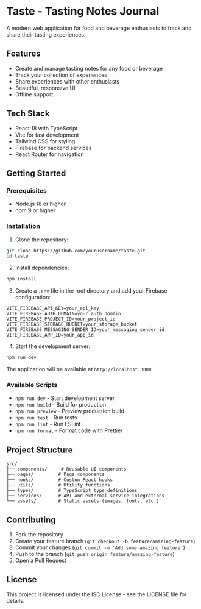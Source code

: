 # Taste - Tasting Notes Journal

A modern web application for food and beverage enthusiasts to track and share their tasting experiences.

## Features

- Create and manage tasting notes for any food or beverage
- Track your collection of experiences
- Share experiences with other enthusiasts
- Beautiful, responsive UI
- Offline support

## Tech Stack

- React 18 with TypeScript
- Vite for fast development
- Tailwind CSS for styling
- Firebase for backend services
- React Router for navigation

## Getting Started

### Prerequisites

- Node.js 18 or higher
- npm 9 or higher

### Installation

1. Clone the repository:
```bash
git clone https://github.com/yourusername/taste.git
cd taste
```

2. Install dependencies:
```bash
npm install
```

3. Create a `.env` file in the root directory and add your Firebase configuration:
```env
VITE_FIREBASE_API_KEY=your_api_key
VITE_FIREBASE_AUTH_DOMAIN=your_auth_domain
VITE_FIREBASE_PROJECT_ID=your_project_id
VITE_FIREBASE_STORAGE_BUCKET=your_storage_bucket
VITE_FIREBASE_MESSAGING_SENDER_ID=your_messaging_sender_id
VITE_FIREBASE_APP_ID=your_app_id
```

4. Start the development server:
```bash
npm run dev
```

The application will be available at `http://localhost:3000`.

### Available Scripts

- `npm run dev` - Start development server
- `npm run build` - Build for production
- `npm run preview` - Preview production build
- `npm run test` - Run tests
- `npm run lint` - Run ESLint
- `npm run format` - Format code with Prettier

## Project Structure

```
src/
├── components/     # Reusable UI components
├── pages/         # Page components
├── hooks/         # Custom React hooks
├── utils/         # Utility functions
├── types/         # TypeScript type definitions
├── services/      # API and external service integrations
└── assets/        # Static assets (images, fonts, etc.)
```

## Contributing

1. Fork the repository
2. Create your feature branch (`git checkout -b feature/amazing-feature`)
3. Commit your changes (`git commit -m 'Add some amazing feature'`)
4. Push to the branch (`git push origin feature/amazing-feature`)
5. Open a Pull Request

## License

This project is licensed under the ISC License - see the LICENSE file for details. 